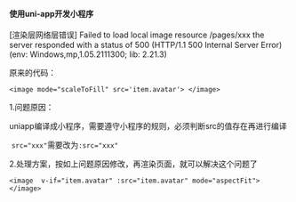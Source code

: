 

#### 使用uni-app开发小程序

[渲染层网络层错误] Failed to load local image resource /pages/xxx 
 the server responded with a status of 500 (HTTP/1.1 500 Internal Server Error) 
(env: Windows,mp,1.05.2111300; lib: 2.21.3)

原来的代码：

```vue
<image mode="scaleToFill" src='item.avatar'> </image>
```

1.问题原因：

​	uniapp编译成小程序，需要遵守小程序的规则，必须判断src的值存在再进行编译

​	`src="xxx"`需要改为`:src="xxx"`

2.处理方案，按如上问题原因修改，再渲染页面，就可以解决这个问题了

```vue
<image  v-if="item.avatar" :src="item.avatar" mode="aspectFit"></image>
```

